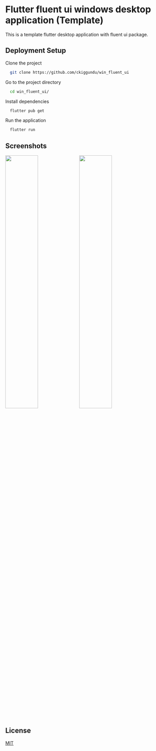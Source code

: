 
# Flutter fluent ui windows desktop application (Template)

This is a template flutter desktop application with fluent ui package.


## Deployment Setup

Clone the project
```bash
  git clone https://github.com/ckiggundu/win_fluent_ui
```
Go to the project directory
```bash
  cd win_fluent_ui/
```
Install dependencies

```bash
  flutter pub get
```
Run the application
```bash
  flutter run
```

## Screenshots

<img src="https://i.postimg.cc/6p1j5V1b/Screenshot-20221029-052200.png" width="45%"></img> <img src="https://i.postimg.cc/XYv1b1xy/Screenshot-20221029-052133.png" width="45%"></img> 

## License

[MIT](https://github.com/ckiggundu/Flutter-desktop-custom-title-bar/blob/develop/LICENSE.txt)

